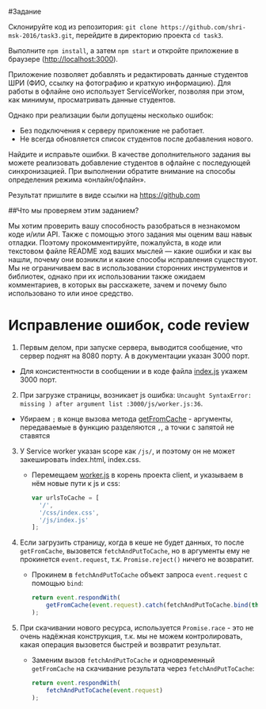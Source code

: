 #Задание

Склонируйте код из репозитория: `git clone https://github.com/shri-msk-2016/task3.git`, перейдите в директорию проекта `cd task3`.

Выполните `npm install`, а затем `npm start` и откройте приложение в браузере (<http://localhost:3000>).

Приложение позволяет добавлять и редактировать данные студентов ШРИ (ФИО, ссылку на фотографию и краткую информацию). Для работы в офлайне оно использует ServiceWorker, позволяя при этом, как минимум, просматривать данные студентов.

Однако при реализации были допущены несколько ошибок:

* Без подключения к серверу приложение не работает.
* Не всегда обновляется список студентов после добавления нового.

Найдите и исправьте ошибки. В качестве дополнительного задания вы можете реализовать добавление студентов в офлайне с последующей синхронизацией. При выполнении обратите внимание на способы определения режима «онлайн/офлайн».

Результат пришлите в виде ссылки на https://github.com

##Что мы проверяем этим заданием?

Мы хотим проверить вашу способность разобраться в незнакомом коде и/или API. Также с помощью этого задания мы оценим ваш навык отладки. Поэтому прокомментируйте, пожалуйста, в коде или текстовом файле README ход ваших мыслей — какие ошибки и как вы нашли, почему они возникли и какие способы исправления существуют. Мы не ограничиваем вас в использовании сторонних инструментов и библиотек, однако при их использовании также ожидаем комментариев, в которых вы расскажете, зачем и почему было использовано то или иное средство.

# Исправление ошибок, code review

1. Первым делом, при запуске сервера, выводится сообщение, что сервер поднят на 8080 порту. А в документации указан 3000 порт. 
  * Для консистентности в сообщении и в коде файла [index.js](https://github.com/lbelzarl/task3/blob/8c5cfa4ac45677ade46118b68e17579243d55d35/server/index.js#L35-L37) укажем 3000 порт.

2. При загрузке страницы, возникает js ошибка: `Uncaught SyntaxError: missing ) after argument list :3000/js/worker.js:36`.
  * Убираем `;` в конце вызова метода [getFromCache](https://github.com/lbelzarl/task3/blob/8c5cfa4ac45677ade46118b68e17579243d55d35/client/js/worker.js#L36) - аргументы, передаваемые в функцию разделяются `,`, а точки с запятой не ставятся

3. У Service worker указан scope как `/js/`, и поэтому он не может закешировать index.html, index.css.
    * Перемещаем [worker.js](https://github.com/lbelzarl/task3/blob/8c5cfa4ac45677ade46118b68e17579243d55d35/client/js/worker.js#L3-L7) в корень проекта client, и указываем в нём новые пути к js и css:

        ```js
        var urlsToCache = [
          '/',
          '/css/index.css',
          '/js/index.js'
        ];
        ```
4. Если загрузить страницу, когда в кеше не будет данных, то после `getFromCache`, вызовется `fetchAndPutToCache`, но в аргументы ему не прокинется `event.request`, т.к.  `Promise.reject()` ничего не возвратит.
    * Прокинем в `fetchAndPutToCache` объект запроса `event.request` с помощью `bind`:

        ```js
        return event.respondWith(
            getFromCache(event.request).catch(fetchAndPutToCache.bind(this, event.request))
        );
        ```
5. При скачивании нового ресурса, используется `Promise.race` - это не очень надёжная конструкция, т.к. мы не можем контролировать, какая операция вызовется быстрей и возвратит результат.
    * Заменим вызов `fetchAndPutToCache` и одновременный `getFromCache` на скачивание результата через `fetchAndPutToCache`:

        ```js
        return event.respondWith(
            fetchAndPutToCache(event.request)
        );
        ```
